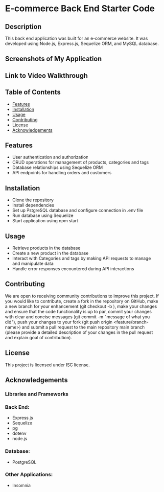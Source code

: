 # E-commerce Back End Starter Code

## Description
This back end application was built for an e-commerce website. It was developed using Node.js, Express.js, Sequelize ORM, and MySQL database.

## Screenshots of My Application

## Link to Video Walkthrough

## Table of Contents
- [Features](#features)
- [Installation](#installation)
- [Usage](#usage)
- [Contributing](#contributing)
- [License](#license)
- [Acknowledgements](#acknowledgements)

## Features
- User authentication and authorization
- CRUD operations for management of products, categories and tags
- Database relationships using Sequelize ORM
- API endpoints for handling orders and customers

## Installation
- Clone the repository
- Install dependencies
- Set up PstgreSQL database and configure connection in .env file
- Run database using Sequelize
- Start application using npm start

## Usage
- Retrieve products in the database
- Create a new product in the database
- Interact with Categories and tags by making API requests to manage and manipulate data
- Handle error responses encountered during API interactions

## Contributing
We are open to receiving community contributions to improve this project. If you would like to contribute, create a fork in the repository on GitHub, make a new branch for your enhancement (git checkout -b ), make your changes and ensure that the code functionality is up to par, commit your changes with clear and concise messages (git commit -m "message of what you did"), push your changes to your fork (git push origin <feature/branch-name>) and submit a pull request to the main repository main branch (please provide a detailed description of your changes in the pull request and explain goal of contribution).

## License
This project is licensed under ISC license.

## Acknowledgements
### Libraries and Frameworks

### Back End:
- Express.js
- Sequelize
- pg
- dotenv
- node.js

### Database:
- PostgreSQL

### Other Applications:
- Insomnia